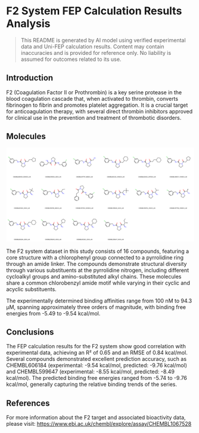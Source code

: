 # F2 System FEP Calculation Results Analysis

> This README is generated by AI model using verified experimental data and Uni-FEP calculation results. Content may contain inaccuracies and is provided for reference only. No liability is assumed for outcomes related to its use.

## Introduction

F2 (Coagulation Factor II or Prothrombin) is a key serine protease in the blood coagulation cascade that, when activated to thrombin, converts fibrinogen to fibrin and promotes platelet aggregation. It is a crucial target for anticoagulation therapy, with several direct thrombin inhibitors approved for clinical use in the prevention and treatment of thrombotic disorders.

## Molecules

![Molecular structures of representative compounds](mol_grid.png)

The F2 system dataset in this study consists of 16 compounds, featuring a core structure with a chlorophenyl group connected to a pyrrolidine ring through an amide linker. The compounds demonstrate structural diversity through various substituents at the pyrrolidine nitrogen, including different cycloalkyl groups and amino-substituted alkyl chains. These molecules share a common chlorobenzyl amide motif while varying in their cyclic and acyclic substituents.

The experimentally determined binding affinities range from 100 nM to 94.3 μM, spanning approximately three orders of magnitude, with binding free energies from -5.49 to -9.54 kcal/mol.

## Conclusions

The FEP calculation results for the F2 system show good correlation with experimental data, achieving an R² of 0.65 and an RMSE of 0.84 kcal/mol. Several compounds demonstrated excellent prediction accuracy, such as CHEMBL606184 (experimental: -9.54 kcal/mol, predicted: -9.76 kcal/mol) and CHEMBL599647 (experimental: -8.55 kcal/mol, predicted: -8.49 kcal/mol). The predicted binding free energies ranged from -5.74 to -9.76 kcal/mol, generally capturing the relative binding trends of the series.

## References

For more information about the F2 target and associated bioactivity data, please visit:
https://www.ebi.ac.uk/chembl/explore/assay/CHEMBL1067528 